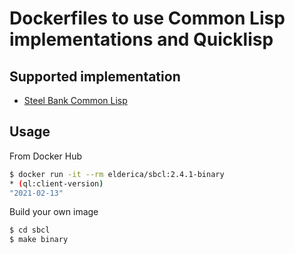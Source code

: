 # Dockerfiles to use Common Lisp implementations and Quicklisp

## Supported implementation

* [Steel Bank Common Lisp](http://www.sbcl.org/)

## Usage

From Docker Hub

```sh
$ docker run -it --rm elderica/sbcl:2.4.1-binary
* (ql:client-version)
"2021-02-13"
```

Build your own image

```sh
$ cd sbcl
$ make binary
```
